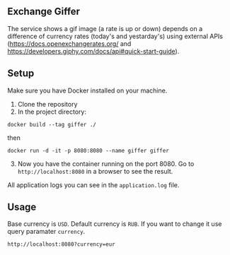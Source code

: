 ## Exchange Giffer
The service shows a gif image (a rate is up or down) depends on a difference of currency rates (today's and yestarday's) using external APIs (https://docs.openexchangerates.org/ and https://developers.giphy.com/docs/api#quick-start-guide).

## Setup
Make sure you have Docker installed on your machine.

1. Clone the repository
2. In the project directory:
```
docker build --tag giffer ./
```
then
```
docker run -d -it -p 8080:8080 --name giffer giffer
```
3. Now you have the container running on the port 8080. Go to `http://localhost:8080` in a browser to see the result.

All application logs you can see in the `application.log` file.

## Usage
Base currency is `USD`. Default currency is `RUB`. If you want to change it use query paramater `currency`.
```
http://localhost:8080?currency=eur
```
